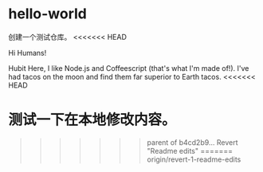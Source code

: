 ﻿# hello-world
创建一个测试仓库。
<<<<<<< HEAD

Hi Humans!

Hubit Here, I like Node.js and Coffeescript (that's what I'm made of!).
I've had tacos on the moon and find them far superior to Earth tacos.
<<<<<<< HEAD

测试一下在本地修改内容。
=======
>>>>>>> parent of b4cd2b9... Revert "Readme edits"
=======
>>>>>>> origin/revert-1-readme-edits
